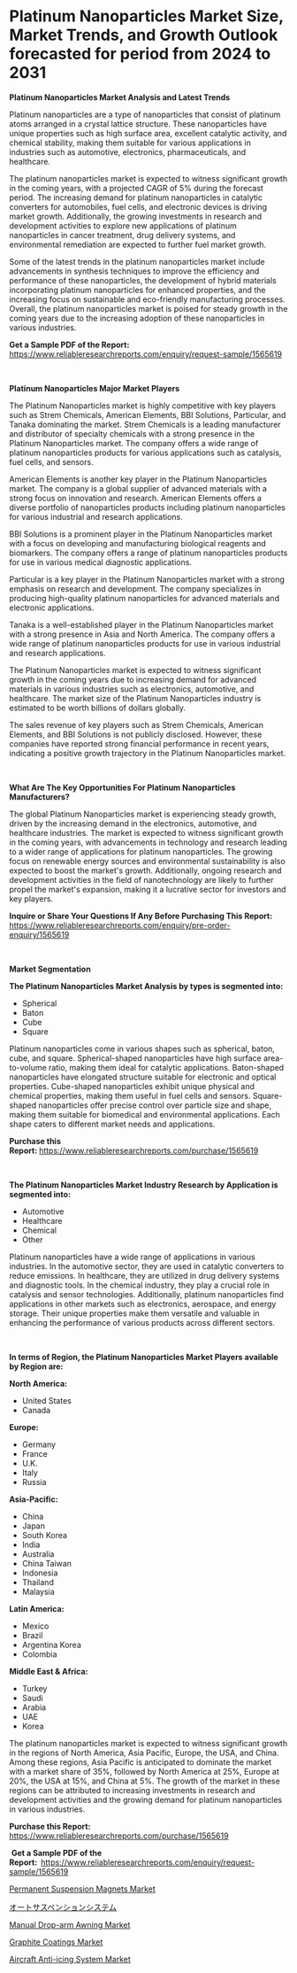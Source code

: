 <p><h1>Platinum Nanoparticles Market Size, Market Trends, and Growth Outlook forecasted for period from 2024 to 2031</h1></p><p><strong>Platinum Nanoparticles Market Analysis and Latest Trends</strong></p>
<p><p>Platinum nanoparticles are a type of nanoparticles that consist of platinum atoms arranged in a crystal lattice structure. These nanoparticles have unique properties such as high surface area, excellent catalytic activity, and chemical stability, making them suitable for various applications in industries such as automotive, electronics, pharmaceuticals, and healthcare.</p><p>The platinum nanoparticles market is expected to witness significant growth in the coming years, with a projected CAGR of 5% during the forecast period. The increasing demand for platinum nanoparticles in catalytic converters for automobiles, fuel cells, and electronic devices is driving market growth. Additionally, the growing investments in research and development activities to explore new applications of platinum nanoparticles in cancer treatment, drug delivery systems, and environmental remediation are expected to further fuel market growth.</p><p>Some of the latest trends in the platinum nanoparticles market include advancements in synthesis techniques to improve the efficiency and performance of these nanoparticles, the development of hybrid materials incorporating platinum nanoparticles for enhanced properties, and the increasing focus on sustainable and eco-friendly manufacturing processes. Overall, the platinum nanoparticles market is poised for steady growth in the coming years due to the increasing adoption of these nanoparticles in various industries.</p></p>
<p><strong>Get a Sample PDF of the Report:&nbsp;</strong> <a href="https://www.reliableresearchreports.com/enquiry/request-sample/1565619">https://www.reliableresearchreports.com/enquiry/request-sample/1565619</a></p>
<p>&nbsp;</p>
<p><strong>Platinum Nanoparticles Major Market Players</strong></p>
<p><p>The Platinum Nanoparticles market is highly competitive with key players such as Strem Chemicals, American Elements, BBI Solutions, Particular, and Tanaka dominating the market. Strem Chemicals is a leading manufacturer and distributor of specialty chemicals with a strong presence in the Platinum Nanoparticles market. The company offers a wide range of platinum nanoparticles products for various applications such as catalysis, fuel cells, and sensors.</p><p>American Elements is another key player in the Platinum Nanoparticles market. The company is a global supplier of advanced materials with a strong focus on innovation and research. American Elements offers a diverse portfolio of nanoparticles products including platinum nanoparticles for various industrial and research applications.</p><p>BBI Solutions is a prominent player in the Platinum Nanoparticles market with a focus on developing and manufacturing biological reagents and biomarkers. The company offers a range of platinum nanoparticles products for use in various medical diagnostic applications.</p><p>Particular is a key player in the Platinum Nanoparticles market with a strong emphasis on research and development. The company specializes in producing high-quality platinum nanoparticles for advanced materials and electronic applications.</p><p>Tanaka is a well-established player in the Platinum Nanoparticles market with a strong presence in Asia and North America. The company offers a wide range of platinum nanoparticles products for use in various industrial and research applications.</p><p>The Platinum Nanoparticles market is expected to witness significant growth in the coming years due to increasing demand for advanced materials in various industries such as electronics, automotive, and healthcare. The market size of the Platinum Nanoparticles industry is estimated to be worth billions of dollars globally.</p><p>The sales revenue of key players such as Strem Chemicals, American Elements, and BBI Solutions is not publicly disclosed. However, these companies have reported strong financial performance in recent years, indicating a positive growth trajectory in the Platinum Nanoparticles market.</p></p>
<p>&nbsp;</p>
<p><strong>What Are The Key Opportunities For Platinum Nanoparticles Manufacturers?</strong></p>
<p><p>The global Platinum Nanoparticles market is experiencing steady growth, driven by the increasing demand in the electronics, automotive, and healthcare industries. The market is expected to witness significant growth in the coming years, with advancements in technology and research leading to a wider range of applications for platinum nanoparticles. The growing focus on renewable energy sources and environmental sustainability is also expected to boost the market's growth. Additionally, ongoing research and development activities in the field of nanotechnology are likely to further propel the market's expansion, making it a lucrative sector for investors and key players.</p></p>
<p><strong>Inquire or Share Your Questions If Any Before Purchasing This Report:</strong> <a href="https://www.reliableresearchreports.com/enquiry/pre-order-enquiry/1565619">https://www.reliableresearchreports.com/enquiry/pre-order-enquiry/1565619</a></p>
<p>&nbsp;</p>
<p><strong>Market Segmentation</strong></p>
<p><strong>The Platinum Nanoparticles Market Analysis by types is segmented into:</strong></p>
<p><ul><li>Spherical</li><li>Baton</li><li>Cube</li><li>Square</li></ul></p>
<p><p>Platinum nanoparticles come in various shapes such as spherical, baton, cube, and square. Spherical-shaped nanoparticles have high surface area-to-volume ratio, making them ideal for catalytic applications. Baton-shaped nanoparticles have elongated structure suitable for electronic and optical properties. Cube-shaped nanoparticles exhibit unique physical and chemical properties, making them useful in fuel cells and sensors. Square-shaped nanoparticles offer precise control over particle size and shape, making them suitable for biomedical and environmental applications. Each shape caters to different market needs and applications.</p></p>
<p><strong>Purchase this Report:&nbsp;</strong><a href="https://www.reliableresearchreports.com/purchase/1565619">https://www.reliableresearchreports.com/purchase/1565619</a></p>
<p>&nbsp;</p>
<p><strong>The Platinum Nanoparticles Market Industry Research by Application is segmented into:</strong></p>
<p><ul><li>Automotive</li><li>Healthcare</li><li>Chemical</li><li>Other</li></ul></p>
<p><p>Platinum nanoparticles have a wide range of applications in various industries. In the automotive sector, they are used in catalytic converters to reduce emissions. In healthcare, they are utilized in drug delivery systems and diagnostic tools. In the chemical industry, they play a crucial role in catalysis and sensor technologies. Additionally, platinum nanoparticles find applications in other markets such as electronics, aerospace, and energy storage. Their unique properties make them versatile and valuable in enhancing the performance of various products across different sectors.</p></p>
<p>&nbsp;</p>
<p><strong>In terms of Region, the Platinum Nanoparticles Market Players available by Region are:</strong></p>
<p>
    <p> <strong> North America: </strong>
        <ul>
            <li>United States</li>
            <li>Canada</li>
        </ul>
        </p> 
    <p> <strong> Europe: </strong>
        <ul>
            <li>Germany</li>
            <li>France</li>
            <li>U.K.</li>
            <li>Italy</li>
            <li>Russia</li>
        </ul>
        </p> 
    <p> <strong> Asia-Pacific: </strong>
        <ul>
            <li>China</li>
            <li>Japan</li>
            <li>South Korea</li>
            <li>India</li>
            <li>Australia</li>
            <li>China Taiwan</li>
            <li>Indonesia</li>
            <li>Thailand</li>
            <li>Malaysia</li>
        </ul>
        </p> 
    <p> <strong> Latin America: </strong>
        <ul>
            <li>Mexico</li>
            <li>Brazil</li>
            <li>Argentina Korea</li>
            <li>Colombia</li>
        </ul>
        </p> 
    <p> <strong> Middle East & Africa: </strong>
        <ul>
            <li>Turkey</li>
            <li>Saudi</li>
            <li>Arabia</li>
            <li>UAE</li>
            <li>Korea</li>
        </ul>
    </p>
    </p>
<p><p>The platinum nanoparticles market is expected to witness significant growth in the regions of North America, Asia Pacific, Europe, the USA, and China. Among these regions, Asia Pacific is anticipated to dominate the market with a market share of 35%, followed by North America at 25%, Europe at 20%, the USA at 15%, and China at 5%. The growth of the market in these regions can be attributed to increasing investments in research and development activities and the growing demand for platinum nanoparticles in various industries.</p></p>
<p><strong>Purchase this Report: </strong><a href="https://www.reliableresearchreports.com/purchase/1565619">https://www.reliableresearchreports.com/purchase/1565619</a></p>
<p>&nbsp;<strong>Get a Sample PDF of the Report:&nbsp;&nbsp;</strong><a href="https://www.reliableresearchreports.com/enquiry/request-sample/1565619">https://www.reliableresearchreports.com/enquiry/request-sample/1565619</a></p>
<p><strong></strong></p>
<p><p><a href="https://github.com/cecuraprangm/Market-Research-Report-List-1/blob/main/permanent-suspension-magnets-market.md">Permanent Suspension Magnets Market</a></p><p><a href="https://github.com/bucuel854722/Market-Research-Report-List-1/blob/main/9544201190310.md">オートサスペンションシステム</a></p><p><a href="https://view.publitas.com/reportprime-1/manual-drop-arm-awning-market-share-market-new-trends-analysis-report-by-type-by-application-by-end-use-by-region-and-segment-forecasts-2023-2030/">Manual Drop-arm Awning Market</a></p><p><a href="https://issuu.com/reportprime-2/docs/graphite-coatings-market-size-2030.pptx">Graphite Coatings Market</a></p><p><a href="https://issuu.com/reportprime-2/docs/aircraft-anti-icing-system-market-size-2030.pptx">Aircraft Anti-icing System Market</a></p></p>